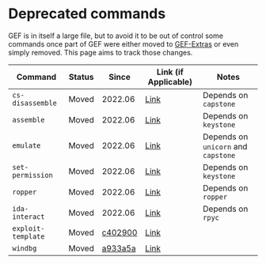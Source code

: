 # Deprecated commands

GEF is in itself a large file, but to avoid it to be out of control some commands once part of GEF were either moved to [GEF-Extras](https://github.com/hugsy/gef-extras) or even simply removed.
This page aims to track those changes.

| Command | Status | Since | Link (if Applicable) | Notes |
|--|--|--|--|--|
| `cs-disassemble` | Moved | 2022.06 | [Link](https://github.com/hugsy/gef-extras/blob/dev/scripts/trinity/capstone.py) | Depends on `capstone` |
| `assemble` | Moved | 2022.06 | [Link](https://github.com/hugsy/gef-extras/blob/dev/scripts/trinity/assemble.py) | Depends on `keystone` |
| `emulate` | Moved | 2022.06 | [Link](https://github.com/hugsy/gef-extras/blob/dev/scripts/trinity/unicorn.py) | Depends on `unicorn` and `capstone` |
| `set-permission` | Moved | 2022.06 | [Link](https://github.com/hugsy/gef-extras/blob/dev/scripts/trinity/mprotect.py) | Depends on `keystone` |
| `ropper` | Moved | 2022.06 | [Link](https://github.com/hugsy/gef-extras/blob/dev/scripts/ropper.py) | Depends on `ropper` |
| `ida-interact` | Moved | 2022.06 | [Link](https://github.com/hugsy/gef-extras/blob/dev/scripts/ida_interact.py) | Depends on `rpyc` |
| `exploit-template` | Moved | [c402900](https://github.com/hugsy/gef-extras/commit/c4029007994d5e508cb3df900b60821b0b61e0e5) | [Link](https://github.com/hugsy/gef-extras/blob/dev/scripts/skel.py) | |
| `windbg` | Moved | [a933a5a](https://github.com/hugsy/gef-extras/commit/a933a5ac43933742d91f4e299eadf05e3e0670be) | [Link](https://github.com/hugsy/gef-extras/blob/dev/scripts/windbg.py) | |
